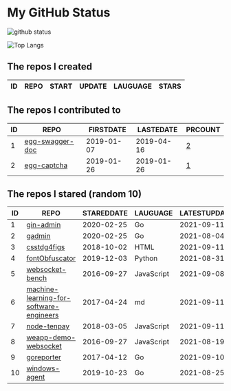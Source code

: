 # My GitHub Status

<img src="https://github-readme-stats-1.yihong0618.vercel.app/api?username=jc-lathander&show_icons=true&&&hide_title=true&count_private=true" alt="github status" />

![Top Langs](https://github-readme-stats-1.yihong0618.vercel.app/api/top-langs/?username=jc-lathander&layout=compact)

<!--START_SECTION:my_github-->
## The repos I created
| ID | REPO | START | UPDATE | LAUGUAGE | STARS |
|----|------|-------|--------|----------|-------|

## The repos I contributed to
| ID |                                REPO                                | FIRSTDATE  | LASTEDATE  |                                          PRCOUNT                                           |
|----|--------------------------------------------------------------------|------------|------------|--------------------------------------------------------------------------------------------|
|  1 | [egg-swagger-doc](https://github.com/Yanshijie-EL/egg-swagger-doc) | 2019-01-07 | 2019-04-16 | [2](https://github.com/Yanshijie-EL/egg-swagger-doc/pulls?q=is%3Apr+author%3Ajc-lathander) |
|  2 | [egg-captcha](https://github.com/Raoul1996/egg-captcha)            | 2019-01-26 | 2019-01-26 | [1](https://github.com/Raoul1996/egg-captcha/pulls?q=is%3Apr+author%3Ajc-lathander)        |

## The repos I stared (random 10)
| ID |                                                     REPO                                                      | STAREDDATE |  LAUGUAGE  | LATESTUPDATE |
|----|---------------------------------------------------------------------------------------------------------------|------------|------------|--------------|
|  1 | [gin-admin](https://github.com/LyricTian/gin-admin)                                                           | 2020-02-25 | Go         | 2021-09-11   |
|  2 | [gadmin](https://github.com/hailaz/gadmin)                                                                    | 2020-02-25 | Go         | 2021-08-04   |
|  3 | [csstdg4figs](https://github.com/meyerweb/csstdg4figs)                                                        | 2018-10-02 | HTML       | 2021-09-11   |
|  4 | [fontObfuscator](https://github.com/solarhell/fontObfuscator)                                                 | 2019-12-03 | Python     | 2021-08-31   |
|  5 | [websocket-bench](https://github.com/BedrockStreaming/websocket-bench)                                        | 2016-09-27 | JavaScript | 2021-09-08   |
|  6 | [machine-learning-for-software-engineers](https://github.com/ZuzooVn/machine-learning-for-software-engineers) | 2017-04-24 | md         | 2021-09-11   |
|  7 | [node-tenpay](https://github.com/befinal/node-tenpay)                                                         | 2018-03-05 | JavaScript | 2021-09-11   |
|  8 | [weapp-demo-websocket](https://github.com/CFETeam/weapp-demo-websocket)                                       | 2016-09-27 | JavaScript | 2021-08-19   |
|  9 | [goreporter](https://github.com/qax-os/goreporter)                                                            | 2017-04-12 | Go         | 2021-09-10   |
| 10 | [windows-agent](https://github.com/freedomkk-qfeng/windows-agent)                                             | 2019-10-23 | Go         | 2021-08-25   |

<!--END_SECTION:my_github-->
